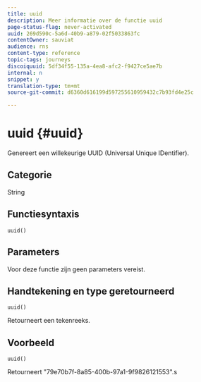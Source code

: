 ```yaml
---
title: uuid
description: Meer informatie over de functie uuid
page-status-flag: never-activated
uuid: 269d590c-5a6d-40b9-a879-02f5033863fc
contentOwner: sauviat
audience: rns
content-type: reference
topic-tags: journeys
discoiquuid: 5df34f55-135a-4ea8-afc2-f9427ce5ae7b
internal: n
snippet: y
translation-type: tm+mt
source-git-commit: d6360d616199d597255610959432c7b93fd4e25c

---
```



# uuid {#uuid}

Genereert een willekeurige UUID (Universal Unique IDentifier).

## Categorie

String

## Functiesyntaxis

`uuid()`

## Parameters

Voor deze functie zijn geen parameters vereist.

## Handtekening en type geretourneerd

`uuid()`

Retourneert een tekenreeks.

## Voorbeeld

`uuid()`

Retourneert &quot;79e70b7f-8a85-400b-97a1-9f9826121553&quot;.s
